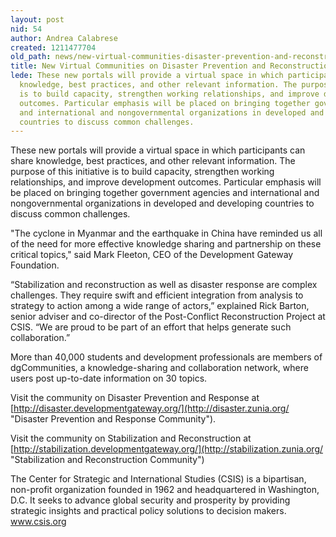```yaml
---
layout: post
nid: 54
author: Andrea Calabrese
created: 1211477704
old_path: news/new-virtual-communities-disaster-prevention-and-reconstruction
title: New Virtual Communities on Disaster Prevention and Reconstruction
lede: These new portals will provide a virtual space in which participants can share
  knowledge, best practices, and other relevant information. The purpose of this initiative
  is to build capacity, strengthen working relationships, and improve development
  outcomes. Particular emphasis will be placed on bringing together government agencies
  and international and nongovernmental organizations in developed and developing
  countries to discuss common challenges.
---
```


These new portals will provide a virtual space in which participants can share knowledge, best practices, and other relevant information. The purpose of this initiative is to build capacity, strengthen working relationships, and improve development outcomes. Particular emphasis will be placed on bringing together government agencies and international and nongovernmental organizations in developed and developing countries to discuss common challenges.

"The cyclone in Myanmar and the earthquake in China have reminded us all of the need for more effective knowledge sharing and partnership on these critical topics," said Mark Fleeton, CEO of the Development Gateway Foundation.

“Stabilization and reconstruction as well as disaster response are complex challenges. They require swift and efficient integration from analysis to strategy to action among a wide range of actors,” explained Rick Barton, senior adviser and co-director of the Post-Conflict Reconstruction Project at CSIS. “We are proud to be part of an effort that helps generate such collaboration.”

More than 40,000 students and development professionals are members of dgCommunities, a knowledge-sharing and collaboration network, where users post up-to-date information on 30 topics.

Visit the community on Disaster Prevention and Response at [http://disaster.developmentgateway.org/](http://disaster.zunia.org/ "Disaster Prevention and Response Community").

Visit the community on Stabilization and Reconstruction at [http://stabilization.developmentgateway.org/](http://stabilization.zunia.org/ "Stabilization and Reconstruction Community")

The Center for Strategic and International Studies (CSIS) is a bipartisan, non-profit organization founded in 1962 and headquartered in Washington, D.C. It seeks to advance global security and prosperity by providing strategic insights and practical policy solutions to decision makers. www.csis.org
